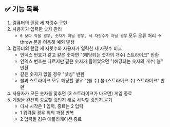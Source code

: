 ## ✅ 기능 목록

1. 컴퓨터의 랜덤 세 자릿수 구현
2. 사용자가 입력한 숫자 관리
   - `0 보다 작을 경우, 숫자가 아닐 경우, 세 자릿수가 아닐 경우` 모두 오류 처리 → throw 문을 이용해 예외 발생
3. 컴퓨터의 랜덤 세 자릿수와 사용자가 입력한 세 자릿수 비교
   - 인덱스 번호가 같고 같은 숫자면 "(해당되는 숫자의 개수) 스트라이크" 반환
   - 인덱스 번호는 다르지만 같은 숫자가 들어있으면 "(해당되는 숫자의 개수) 볼" 반환
   - 같은 숫자가 없을 경우 "낫싱" 반환
   - 볼과 스트라이크 모두 해당할 경우 "(볼 수) 볼 (스트라이크 수) 스트라이크" 반환
4. 사용자가 모든 숫자를 맞추면 (3 스트라이크가 나오면) 게임 종료
5. 게임을 완전히 종료할 것인지 새로 시작할 것인지 묻기
   - 다시 시작은 1 입력, 종료는 2 입력
   - 1 입력될 경우 위의 과정 반복
   - 2 입력될 경우 애플리케이션 종료
